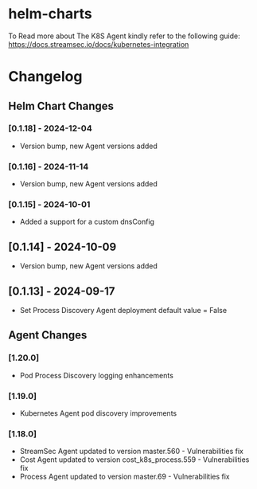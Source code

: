 # helm-charts

To Read more about The K8S Agent kindly refer to the following guide: https://docs.streamsec.io/docs/kubernetes-integration

# Changelog
## Helm Chart Changes
### [0.1.18] - 2024-12-04
- Version bump, new Agent versions added 
### [0.1.16] - 2024-11-14
- Version bump, new Agent versions added 
### [0.1.15] - 2024-10-01
- Added a support for a custom dnsConfig 
## [0.1.14] - 2024-10-09
- Version bump, new Agent versions added 
## [0.1.13] - 2024-09-17
- Set Process Discovery Agent deployment default value = False

## Agent Changes
### [1.20.0]
- Pod Process Discovery logging enhancements
### [1.19.0]
- Kubernetes Agent pod discovery improvements
### [1.18.0]
- StreamSec Agent updated to version master.560 - Vulnerabilities fix
- Cost Agent updated to version cost_k8s_process.559 - Vulnerabilities fix
- Process Agent updated to version master.69 - Vulnerabilities fix



